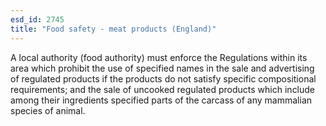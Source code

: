 ```yaml
---
esd_id: 2745
title: "Food safety - meat products (England)"
---
```


A local authority (food authority) must enforce the Regulations within its area which prohibit the use of specified names in the sale and advertising of regulated products if the products do not satisfy specific compositional requirements; and the sale of uncooked regulated products which include among their ingredients specified parts of the carcass of any mammalian species of animal.

